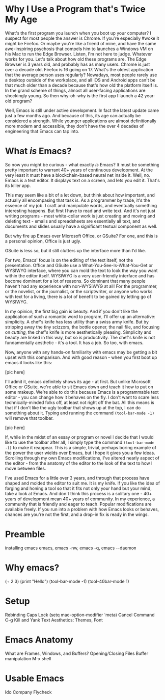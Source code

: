 # Why I Use a Program that's Twice My Age

What's the first program you launch when you boot up your computer? I suspect for most people the answer is Chrome. If you're especially #woke it might be Firefox. Or maybe you're like a friend of mine, and have the same awe-inspiring psychosis that compels him to launches a Windows VM on his Mac to run the Edge Browser. Listen, I'm not here to judge. Whatever works for you. Let's talk about how old these programs are. The Edge Browser is 3 years old, and probably has as many users. Chrome is just over a decade old. Firefox is 16 going on 17. What's the oldest application that the average person uses regularly? Nowadays, most people rarely use a desktop outside of the workplace, and all iOS and Android apps can't be that much older than a decade because that's how old the platform itself is. In the grand scheme of things, almost all user-facing applications are shockingly young. So then why-oh-why is the first app I launch a 42 year-old program?

Well, Emacs is still under active development. In fact the latest update came just a few months ago. And because of this, its age can actually be considered a strength. While younger applications are almost definitionally more modern and accessible, they don't have the over 4 decades of engineering that Emacs can tap into.

# What _is_ Emacs?

So now you might be curious - what exactly *is* Emacs? It must be something pretty important to warrant 40+ years of continuous development. At the very least it must have a blockchain-based neural net inside it. Well, no. Emacs is a text editor. It displays text on a screen, and lets you edit it. That's its killer app.

This may seem like a bit of a let down, but think about how important, and actually all encompasing that task is. As a programmer by trade, it's the essence of my job. I craft and manipulate words, and eventually something interesting happens. But first I have to read and write text. And it's not just writing programs - most white-collar work is just creating and moving and deleting text - emails and spreadsheets are essentially all text, and documents and slides usually have a significant textual component as well.

But why fire up Emacs over Microsoft Office, or GSuite? For one, and this is a personal opinion, Office is just ugly. 

<pic here>

GSuite is less so, but it still clutters up the interface more than I'd like. 

<pic here>

For two, Emacs' focus is on the editing of the text itself, not the presentation. Office and GSuite use a What-You-See-Is-What-You-Get or WYSIWYG interface, where you can mold the text to look the way you want within the editor itself. WYSIWYG is a very user-friendly interface and has become dominant for a lot of reasons. So dominant that many people haven't had any experience with non-WYSIWYG at all! For the programmer, or the novelist, or the journalist, or the scriptwriter, or anyone who works with text for a living, there is a lot of benefit to be gained by letting go of WYSIWYG.

In my opinion, the first big gain is beauty. And if you don't like the application of such a romantic word to program, I'll offer up an alternative: simplicity. A chef's knife has less utility than a swiss army knife. But by stripping away the tiny scizzors, the bottle opener, the nail file, and focusing on _cutting_, the chef's knife is more aesthetically pleasing. Simplicity and beauty are linked in this way, but so is productivity. The chef's knife is not fundamentally aesthetic - it's a tool. It has a job. So too, with emacs.

Now, anyone with any hands-on familiarity with emacs may be getting a bit upset with this comparison. And with good reason - when you first boot up emacs it looks like this:

[pic here]

I'll admit it, emacs definitely shows its age - at first. But unlike Microsoft Office or GSuite, we're able to sit Emacs down and teach it how to put on some makeup. We're able to do this because Emacs is a programmable text editor - you can change how it behaves on the fly. I don't want to scare less technically-minded folks off, at least not right off the bat. All this means is that if I don't like the ugly toolbar that shows up at the top, I can do something about it. Typing and running the command `(tool-bar-mode -1)` will remove that toolbar.

[pic here]

If, while in the midst of an essay or program or novel I decide that I would like to use the toolbar after all, I simply type the command `(tool-bar-mode -1)` to make it reappear. This is a simple, trivial, perhaps boring example of the power the user wields over Emacs, but I hope it gives you a few ideas. Scrolling through my own Emacs modifications, I've altered nearly aspect of the editor - from the anatomy of the editor to the look of the text to how I move between files.

I've used Emacs for a little over 3 years, and through that process have shaped and molded the editor to suit me. It is my knife. If you like the idea of forging and honing a tool so that it fits not only your hand but your mind, take a look at Emacs. And don't think this process is a solitary one - 40+ years of development mean 40+ years of community. In my experience, a community that is friendly and eager to teach. Popular modifications are available freely. If you run into a problem with how Emacs looks or behaves, chances are you're not the first, and a drop-in fix is ready in the wings.


# Preamble

installing emacs
emacs, emacs -nw, emacs -q, emacs --daemon

# Why emacs?
(+ 2 3)
(print "Hello")
(tool-bar-mode -1)
(tool-40bar-mode 1)

# Setup
Rebinding Caps Lock
(setq mac-option-modifier 'meta)
Cancel Command C-g
Kill and Yank Text
Aesthetics: Themes, Font

# Emacs Anatomy
What are Frames, Windows, and Buffers?
Opening/Closing Files
Buffer manipulation
M-x shell

# Usable Emacs
Ido
Company
Flycheck
